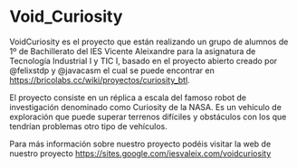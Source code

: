 # Void_Curiosity

VoidCuriosity es el proyecto que están realizando un grupo de alumnos de 1º de Bachillerato del IES Vicente Aleixandre para la asignatura de Tecnología Industrial I y TIC I, basado en el proyecto abierto creado por @felixstdp y @javacasm el cual se puede encontrar en https://bricolabs.cc/wiki/proyectos/curiosity_btl.  

El proyecto consiste en un réplica a escala del famoso robot de investigación denominado como Curiosity de la NASA. Es un vehículo de exploración que puede superar terrenos difíciles y obstáculos con los que tendrían problemas otro tipo de vehículos. 

Para más información sobre nuestro proyecto podéis visitar la web de nuestro proyecto https://sites.google.com/iesvaleix.com/voidcuriosity
